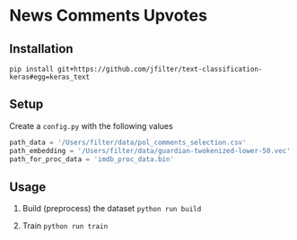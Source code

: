 # News Comments Upvotes

## Installation

`pip install git+https://github.com/jfilter/text-classification-keras#egg=keras_text`

## Setup

Create a `config.py` with the following values

```python
path_data = '/Users/filter/data/pol_comments_selection.csv'
path_embedding = '/Users/filter/data/guardian-twokenized-lower-50.vec'
path_for_proc_data = 'imdb_proc_data.bin'
```

## Usage

1.  Build (preprocess) the dataset
    `python run build`

2.  Train
    `python run train`
